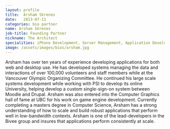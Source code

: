```yaml
---
layout: profile
title:  Arsham Skrenes
date:   2013-07-11
categories: bio partner
name: Arsham Skrenes
job-title: Founding Partner
nickname: The Architect
specialities: iPhone Development, Server Management, Application Development
image: /assets/images/bios/arsham.jpg
---
```


Arsham has over ten years of experience developing applications for both web and desktop use. He has developed systems managing the data and interactions of over 100,000 volunteers and staff members while at the Vancouver Olympic Organizing Committee. He continued his large scale systems development while working with PSI to develop its online University, helping develop a custom single-sign-on system between Moodle and Drupal. Arsham was also entered into the Computer Graphics hall of fame at UBC for his work on game engine development. Currently completing a masters degree in Computer Science, Arsham has a strong understanding of how to scale and build robust applications that perform well in low-bandwidth contexts. Arsham is one of the lead-developers in the Bivee group and insures that applications perform consistently at scale.